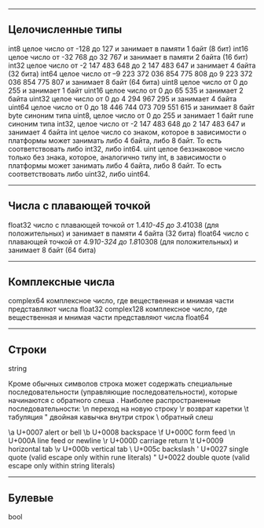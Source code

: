 --------------------------------------------------
Целочисленные типы
--------------------------------------------------
int8 целое число от -128 до 127 и занимает в памяти 1 байт (8 бит)
int16 целое число от -32 768 до 32 767 и занимает в памяти 2 байта (16 бит)
int32 целое число от -2 147 483 648 до 2 147 483 647 и занимает 4 байта (32 бита)
int64 целое число от –9 223 372 036 854 775 808 до 9 223 372 036 854 775 807 и занимает 8 байт (64 бита)
uint8 целое число от 0 до 255 и занимает 1 байт uint16 целое число от 0 до 65 535 и занимает 2 байта uint32 целое число
от 0 до 4 294 967 295 и занимает 4 байта uint64 целое число от 0 до 18 446 744 073 709 551 615 и занимает 8 байт byte
синоним типа uint8, целое число от 0 до 255 и занимает 1 байт rune синоним типа int32, целое число от -2 147 483 648 до
2 147 483 647 и занимает 4 байта int целое число со знаком, которое в зависимости о платформы может занимать либо 4
байта, либо 8 байт. То есть соответствовать либо int32, либо int64. uint целое беззнаковое число только без знака,
которое, аналогично типу int, в зависимости о платформы может занимать либо 4 байта, либо 8 байт. То есть
соответствовать либо uint32, либо uint64.

--------------------------------------------------
Числа с плавающей точкой
--------------------------------------------------
float32 число с плавающей точкой от 1.4*10-45 до 3.4*1038 (для положительных) и занимает в памяти 4 байта (32 бита)
float64 число с плавающей точкой от 4.9*10-324 до 1.8*10308 (для положительных) и занимает 8 байт (64 бита)

--------------------------------------------------
Комплексные числа
--------------------------------------------------
complex64 комплексное число, где вещественная и мнимая части представляют числа float32 complex128 комплексное число,
где вещественная и мнимая части представляют числа float64

--------------------------------------------------
Строки
--------------------------------------------------
string

Кроме обычных символов строка может содержать специальные последовательности (управляющие последовательности), которые
начинаются с обратного слеша \. Наиболее распространенные последовательности:
\n переход на новую строку \r возврат каретки \t табуляция \" двойная кавычка внутри строк \\ обратный слеш

\a U+0007 alert or bell \b U+0008 backspace \f U+000C form feed \n U+000A line feed or newline \r U+000D carriage return
\t U+0009 horizontal tab \v U+000b vertical tab \\ U+005c backslash \' U+0027 single quote  (valid escape only within
rune literals)
\" U+0022 double quote  (valid escape only within string literals)

--------------------------------------------------
Булевые
--------------------------------------------------
bool

